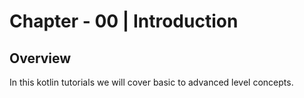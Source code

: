 # Chapter - 00 | Introduction

## Overview

In this kotlin tutorials we will cover basic to advanced level concepts.